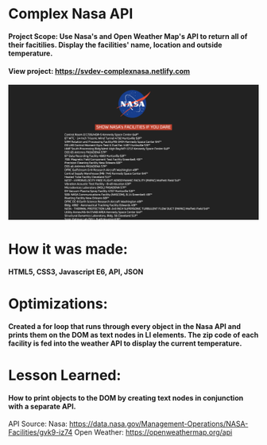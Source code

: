 # Complex Nasa API
#### Project Scope: Use Nasa's and Open Weather Map's API to return all of their facitilies. Display the facilities' name, location and outside temperature. 
#### View project: https://svdev-complexnasa.netlify.com
![](complexNasaApi/complexNasa.png)

# How it was made:
#### HTML5, CSS3, Javascript E6, API, JSON

# Optimizations:
#### Created a for loop that runs through every object in the Nasa API and prints them on the DOM as text nodes in LI elements. The zip code of each facility is fed into the weather API to display the current temperature. 

# Lesson Learned: 
#### How to print objects to the DOM by creating text nodes in conjunction with a separate API. 

API Source: 
Nasa: https://data.nasa.gov/Management-Operations/NASA-Facilities/gvk9-iz74
Open Weather: https://openweathermap.org/api
